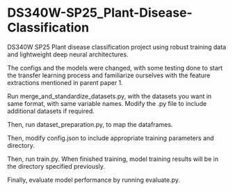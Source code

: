 # DS340W-SP25_Plant-Disease-Classification
DS340W SP25 Plant disease classification project using robust training data and lightweight deep neural architectures.

The configs and the models were changed, with some testing done to start the transfer learning process and familiarize ourselves with the feature extractions mentioned in parent paper 1.

Run merge_and_standardize_datasets.py, with the datasets you want in same format, with same variable names. Modify the .py file to include additional datasets if required.

Then, run dataset_preparation.py, to map the dataframes.

Then, modify config.json to include appropriate training parameters and directory.

Then, run train.py.
When finished training, model training results will be in the directory specified previously.

Finally, evaluate model performance by running evaluate.py.